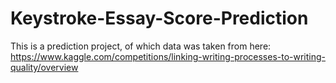 # Keystroke-Essay-Score-Prediction

This is a prediction project, of which data was taken from here: https://www.kaggle.com/competitions/linking-writing-processes-to-writing-quality/overview


